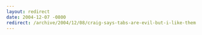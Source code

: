 ```yaml
---
layout: redirect
date: 2004-12-07 -0800
redirect: /archive/2004/12/08/craig-says-tabs-are-evil-but-i-like-them.aspx/
---
```


